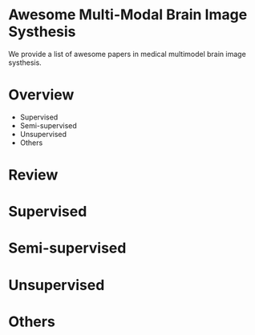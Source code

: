 # Awesome Multi-Modal Brain Image Systhesis

We provide a list of awesome papers in medical multimodel brain image systhesis.


# Overview

+ Supervised
+ Semi-supervised
+ Unsupervised
+ Others


# Review


# Supervised

# Semi-supervised

# Unsupervised

# Others
